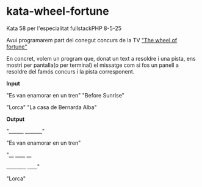 # kata-wheel-fortune

Kata 58 per l'especialitat fullstackPHP 8-5-25

Avui programarem part del conegut concurs de la TV ["The wheel of fortune"](https://es.wikipedia.org/wiki/Wheel_of_Fortune)

En concret, volem un program que, donat un text a resoldre i una pista, ens mostri per pantalla(o per terminal) el missatge com si fos un panell a resoldre del famós concurs i la pista corresponent.

**Input**

"Es van enamorar en un tren" "Before Sunrise"

"Lorca" "La casa de Bernarda Alba"

**Output**

"______ _______"

"Es van enamorar en un tren"

"__ ____ __ 

________ ____"

"Lorca"
